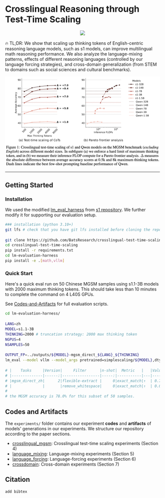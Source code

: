 # Crosslingual Reasoning through Test-Time Scaling

<p align="center">
    <a href="https://arxiv.org/abs/xxx.xxxx"><img src="https://img.shields.io/badge/arxiv-xxx.xxxx-b31b1b?logo=arxiv" /></a>
</p>

🔥 TL;DR: We show that scaling up thinking tokens of English-centric reasoning language models, such as s1 models, can improve multilingual math reasoning performance. We also analyze the language-mixing patterns, effects of different reasoning languages (controlled by our language forcing strategies), and cross-domain generalization (from STEM to domains such as social sciences and cultural benchmarks).

<p align="center">
  <img src="figures/crosslingual_mgsm.jpg" alt="Crosslingual MGSM performance" width="800"/>
</p>

---
## Getting Started

### Installation
We used the modified [lm_eval_harness](https://github.com/EleutherAI/lm-evaluation-harness) from [s1 repository](https://github.com/simplescaling/s1/). We further modify it for supporting our evaluation setup.
```bash
### installation (python 3.10+)
git lfs # check that you have git lfs installed before cloning the repo

git clone https://github.com/BatsResearch/crosslingual-test-time-scaling.git
cd crosslingual-test-time-scaling
pip install -r requirements.txt
cd lm-evaluation-harness
pip install -e .[math,vllm]
```

### Quick Start
Here's a quick eval run on 50 Chinese MGSM samples using s1.1-3B models with 2000 maximum thinking tokens. This should take less than 10 minutes to complete the command on 4 L40S GPUs.

See [Codes-and-Artifacts](#codes-and-artifacts) for full evaluation scripts.

```bash
cd lm-evaluation-harness/

LANG=zh
MODEL=s1.1-3B
THINKING=2000 # truncation strategy: 2000 max thinking token
NGPUS=4
NSAMPLES=50

OUTPUT_FP=../outputs/${MODEL}-mgsm_direct_${LANG}_${THINKING}
lm_eval --model vllm --model_args pretrained=simplescaling/${MODEL},dtype=bfloat16,tensor_parallel_size=${NGPUS} --tasks mgsm_direct_${LANG} --batch_size auto --apply_chat_template --output_path ${OUTPUT_FP} --log_samples --gen_kwargs max_gen_toks=32768,max_tokens_thinking=${THINKING} --limit ${NSAMPLES}

# |    Tasks     |Version|     Filter      |n-shot|  Metric   |   |Value|   |Stderr|
# |--------------|------:|-----------------|-----:|-----------|---|----:|---|------|
# |mgsm_direct_zh|      2|flexible-extract |     0|exact_match|↑  | 0.78|±  |   N/A|
# |              |       |remove_whitespace|     0|exact_match|↑  | 0.00|±  |   N/A|
#
# the MGSM accuracy is 78.0% for this subset of 50 samples.
```

## Codes and Artifacts
The `experiments/` folder contains our experiment **codes** and **artifacts** of models' generations in our experiments. We structure our repository according to the paper sections.
- [crosslingual_mgsm](https://github.com/BatsResearch/crosslingual-test-time-scaling/tree/main/experiments/crosslingual_mgsm): Crosslingual test-time scaling experiments (Section 4)
- [language_mixing](https://github.com/BatsResearch/crosslingual-test-time-scaling/tree/main/experiments/language_mixing): Language-mixing experiments (Section 5)
- [language_forcing](https://github.com/BatsResearch/crosslingual-test-time-scaling/tree/main/experiments/language_forcing): Language-forcing experiments (Section 6)
- [crossdomain](https://github.com/BatsResearch/crosslingual-test-time-scaling/tree/main/experiments/crossdomain): Cross-domain experiments (Section 7)


## Citation
```
add bibtex
```